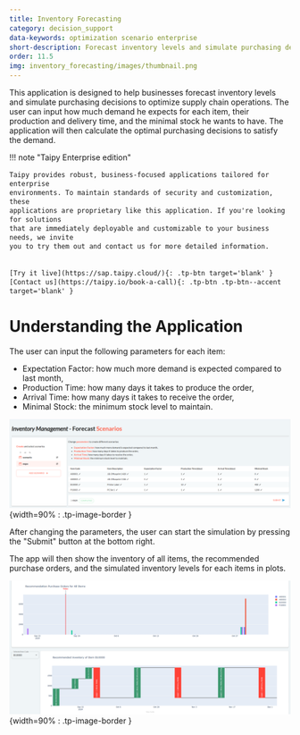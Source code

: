```yaml
---
title: Inventory Forecasting
category: decision_support
data-keywords: optimization scenario enterprise
short-description: Forecast inventory levels and simulate purchasing decisions to optimize supply chain operations.
order: 11.5
img: inventory_forecasting/images/thumbnail.png
---
```



This application is designed to help businesses forecast inventory levels and simulate
purchasing decisions to optimize supply chain operations. The user can input how much demand
he expects for each item, their production and delivery time, and the minimal stock he wants to
have. The application will then calculate the optimal purchasing decisions to satisfy the
demand.

!!! note "Taipy Enterprise edition"

    Taipy provides robust, business-focused applications tailored for enterprise
    environments. To maintain standards of security and customization, these
    applications are proprietary like this application. If you're looking for solutions
    that are immediately deployable and customizable to your business needs, we invite
    you to try them out and contact us for more detailed information.


    [Try it live](https://sap.taipy.cloud/){: .tp-btn target='blank' }
    [Contact us](https://taipy.io/book-a-call){: .tp-btn .tp-btn--accent target='blank' }


# Understanding the Application

The user can input the following parameters for each item:
- Expectation Factor: how much more demand is expected compared to last month,
- Production Time: how many days it takes to produce the order,
- Arrival Time: how many days it takes to receive the order,
- Minimal Stock: the minimum stock level to maintain.

![Data page](images/scenario.png){width=90% : .tp-image-border }

After changing the parameters, the user can start the simulation by pressing the "Submit" button at the bottom right.

The app will then show the inventory of all items, the recommended purchase orders, and the simulated inventory levels for each items in plots.

![Scenario Creation](images/visualization.png){width=90% : .tp-image-border }
